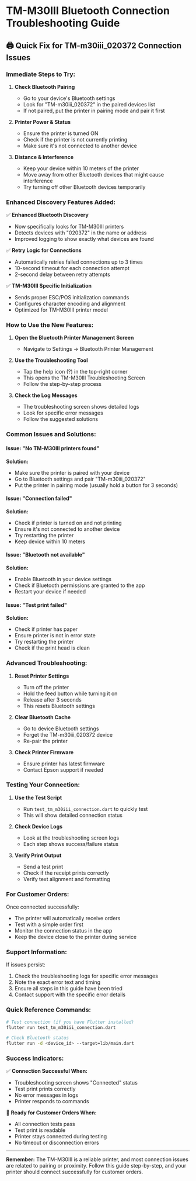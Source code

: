 # TM-M30III Bluetooth Connection Troubleshooting Guide

## 🖨️ Quick Fix for TM-m30iii_020372 Connection Issues

### Immediate Steps to Try:

1. **Check Bluetooth Pairing**
   - Go to your device's Bluetooth settings
   - Look for "TM-m30iii_020372" in the paired devices list
   - If not paired, put the printer in pairing mode and pair it first

2. **Printer Power & Status**
   - Ensure the printer is turned ON
   - Check if the printer is not currently printing
   - Make sure it's not connected to another device

3. **Distance & Interference**
   - Keep your device within 10 meters of the printer
   - Move away from other Bluetooth devices that might cause interference
   - Try turning off other Bluetooth devices temporarily

### Enhanced Discovery Features Added:

✅ **Enhanced Bluetooth Discovery**
- Now specifically looks for TM-M30III printers
- Detects devices with "020372" in the name or address
- Improved logging to show exactly what devices are found

✅ **Retry Logic for Connections**
- Automatically retries failed connections up to 3 times
- 10-second timeout for each connection attempt
- 2-second delay between retry attempts

✅ **TM-M30III Specific Initialization**
- Sends proper ESC/POS initialization commands
- Configures character encoding and alignment
- Optimized for TM-M30III printer model

### How to Use the New Features:

1. **Open the Bluetooth Printer Management Screen**
   - Navigate to Settings → Bluetooth Printer Management

2. **Use the Troubleshooting Tool**
   - Tap the help icon (?) in the top-right corner
   - This opens the TM-M30III Troubleshooting Screen
   - Follow the step-by-step process

3. **Check the Log Messages**
   - The troubleshooting screen shows detailed logs
   - Look for specific error messages
   - Follow the suggested solutions

### Common Issues and Solutions:

#### Issue: "No TM-M30III printers found"
**Solution:**
- Make sure the printer is paired with your device
- Go to Bluetooth settings and pair "TM-m30iii_020372"
- Put the printer in pairing mode (usually hold a button for 3 seconds)

#### Issue: "Connection failed"
**Solution:**
- Check if printer is turned on and not printing
- Ensure it's not connected to another device
- Try restarting the printer
- Keep device within 10 meters

#### Issue: "Bluetooth not available"
**Solution:**
- Enable Bluetooth in your device settings
- Check if Bluetooth permissions are granted to the app
- Restart your device if needed

#### Issue: "Test print failed"
**Solution:**
- Check if printer has paper
- Ensure printer is not in error state
- Try restarting the printer
- Check if the print head is clean

### Advanced Troubleshooting:

1. **Reset Printer Settings**
   - Turn off the printer
   - Hold the feed button while turning it on
   - Release after 3 seconds
   - This resets Bluetooth settings

2. **Clear Bluetooth Cache**
   - Go to device Bluetooth settings
   - Forget the TM-m30iii_020372 device
   - Re-pair the printer

3. **Check Printer Firmware**
   - Ensure printer has latest firmware
   - Contact Epson support if needed

### Testing Your Connection:

1. **Use the Test Script**
   - Run `test_tm_m30iii_connection.dart` to quickly test
   - This will show detailed connection status

2. **Check Device Logs**
   - Look at the troubleshooting screen logs
   - Each step shows success/failure status

3. **Verify Print Output**
   - Send a test print
   - Check if the receipt prints correctly
   - Verify text alignment and formatting

### For Customer Orders:

Once connected successfully:
- The printer will automatically receive orders
- Test with a simple order first
- Monitor the connection status in the app
- Keep the device close to the printer during service

### Support Information:

If issues persist:
1. Check the troubleshooting logs for specific error messages
2. Note the exact error text and timing
3. Ensure all steps in this guide have been tried
4. Contact support with the specific error details

### Quick Reference Commands:

```bash
# Test connection (if you have Flutter installed)
flutter run test_tm_m30iii_connection.dart

# Check Bluetooth status
flutter run -d <device_id> --target=lib/main.dart
```

### Success Indicators:

✅ **Connection Successful When:**
- Troubleshooting screen shows "Connected" status
- Test print prints correctly
- No error messages in logs
- Printer responds to commands

🎉 **Ready for Customer Orders When:**
- All connection tests pass
- Test print is readable
- Printer stays connected during testing
- No timeout or disconnection errors

---

**Remember:** The TM-M30III is a reliable printer, and most connection issues are related to pairing or proximity. Follow this guide step-by-step, and your printer should connect successfully for customer orders. 